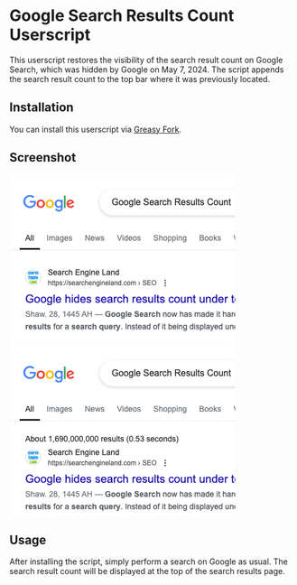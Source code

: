 # Google Search Results Count Userscript

This userscript restores the visibility of the search result count on Google Search, which was hidden by Google on May 7, 2024. The script appends the search result count to the top bar where it was previously located.

## Installation

You can install this userscript via [Greasy Fork](https://greasyfork.org/en/scripts/498576-google-search-results-count).

## Screenshot
<!-- Screenshot Before and After -->
![Before](./screenshot_before.png)
![After](./screenshot_after.png)
<!-- End Screenshot Section -->

## Usage

After installing the script, simply perform a search on Google as usual. The search result count will be displayed at the top of the search results page.

